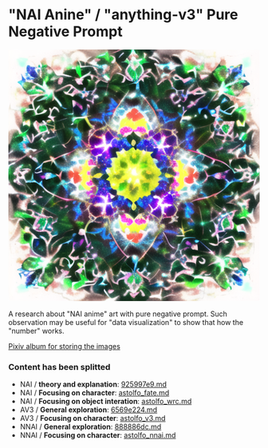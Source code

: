 # "NAI Anine" / "anything-v3" Pure Negative Prompt #

![test.png](ch00/test.png)

A research about "NAI anime" art with pure negative prompt. Such observation may be useful for "data visualization" to show that how the "number" works.

[Pixiv album for storing the images](https://www.pixiv.net/en/tags/PureNegativePrompt/artworks)

### Content has been splitted ###
- NAI / **theory and explanation**: [925997e9.md](https://github.com/6DammK9/nai-anime-pure-negative-prompt/blob/main/925997e9.md)
- NAI / **Focusing on character**: [astolfo_fate.md](https://github.com/6DammK9/nai-anime-pure-negative-prompt/blob/main/astolfo_fate.md)
- NAI / **Focusing on object interation**: [astolfo_wrc.md](https://github.com/6DammK9/nai-anime-pure-negative-prompt/blob/main/astolfo_wrc.md)
- AV3 / **General exploration**: [6569e224.md](https://github.com/6DammK9/nai-anime-pure-negative-prompt/blob/main/6569e224.md)
- AV3 / **Focusing on character**: [astolfo_v3.md](https://github.com/6DammK9/nai-anime-pure-negative-prompt/blob/main/astolfo_v3.md)
- NNAI / **General exploration**: [888886dc.md](https://github.com/6DammK9/nai-anime-pure-negative-prompt/blob/main/888886dc.md)
- NNAI / **Focusing on character**: [astolfo_nnai.md](https://github.com/6DammK9/nai-anime-pure-negative-prompt/blob/main/astolfo_nnai.md)

